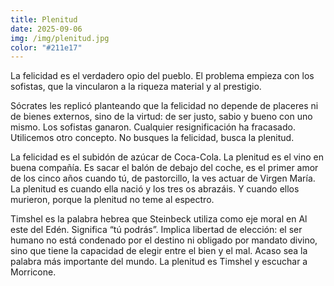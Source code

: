 ```yaml
---
title: Plenitud
date: 2025-09-06
img: /img/plenitud.jpg
color: "#211e17"
---
```


La felicidad es el verdadero opio del pueblo. El problema empieza con los
sofistas, que la vincularon a la riqueza material y al prestigio.

Sócrates les replicó planteando que la felicidad no depende de placeres ni de
bienes externos, sino de la virtud: de ser justo, sabio y bueno con uno mismo.
Los sofistas ganaron. Cualquier resignificación ha fracasado. Utilicemos otro
concepto. No busques la felicidad, busca la plenitud.

La felicidad es el subidón de azúcar de Coca-Cola. La plenitud es el vino en
buena compañía. Es sacar el balón de debajo del coche, es el primer amor de los
cinco años cuando tú, de pastorcillo, la ves actuar de Virgen María. La plenitud
es cuando ella nació y los tres os abrazáis. Y cuando ellos murieron, porque la
plenitud no teme al espectro.

Timshel es la palabra hebrea que Steinbeck utiliza como eje moral en Al este del
Edén. Significa “tú podrás”. Implica libertad de elección: el ser humano no está
condenado por el destino ni obligado por mandato divino, sino que tiene la
capacidad de elegir entre el bien y el mal. Acaso sea la palabra más importante
del mundo. La plenitud es Timshel y escuchar a Morricone.
